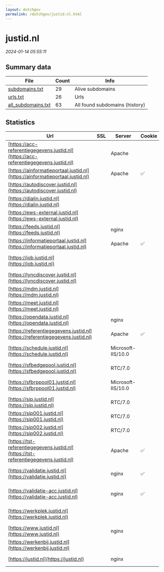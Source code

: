 ```yaml
---
layout: dutchgov
permalink: /dutchgov/justid.nl.html
---
```



# justid.nl
*2024-01-14 05:55:11*
## Summary data


| File       | Count | Info |
|------------|-------|------|
|[subdomains.txt](/data/justid.nl/subdomains.txt)|29|Alive subdomains|
|[urls.txt](/data/justid.nl/urls.txt)|26|Urls|
|[all_subdomains.txt](/data/justid.nl/all_subdomains.txt)|63|All found subdomains (history)|


## Statistics


| Url | SSL | Server | Cookie | HSTS | CSP | XFO | XXP | RP | Tech |Title |
|------------|-------|------|------|------|------|------|------|------|------|------|
|[https://acc-referentiegegevens.justid.nl](https://acc-referentiegegevens.justid.nl)| |Apache| | | | | | :white_check_mark: |Apache HTTP Server HSTS|A-Select Filter...|
|[https://ainformatieportaal.justid.nl](https://ainformatieportaal.justid.nl)| |Apache|:white_check_mark: |:white_check_mark: | :white_check_mark:| :white_check_mark: | | :white_check_mark: |Apache HTTP Server HSTS|A-Select Filter...|
|[https://autodiscover.justid.nl](https://autodiscover.justid.nl)| || | | | | | :white_check_mark: |||
|[https://dialin.justid.nl](https://dialin.justid.nl)| || | | | | | :white_check_mark: |||
|[https://ews-external.justid.nl](https://ews-external.justid.nl)| || | | | | | :white_check_mark: |||
|[https://feeds.justid.nl](https://feeds.justid.nl)| |nginx| |:white_check_mark: | | :white_check_mark: | :white_check_mark: | :white_check_mark: |HSTS Nginx||
|[https://informatieportaal.justid.nl](https://informatieportaal.justid.nl)| |Apache|:white_check_mark: |:white_check_mark: | :white_check_mark:| :white_check_mark: | | :white_check_mark: |Apache HTTP Server HSTS|A-Select Filter...|
|[https://iob.justid.nl](https://iob.justid.nl)| || |:white_check_mark: | | :white_check_mark: | :white_check_mark: | :white_check_mark: |HSTS Microsoft ASP.NET||
|[https://lyncdiscover.justid.nl](https://lyncdiscover.justid.nl)| || | | | | | :white_check_mark: |Azure||
|[https://mdm.justid.nl](https://mdm.justid.nl)| || | | | | | :white_check_mark: |HSTS||
|[https://meet.justid.nl](https://meet.justid.nl)| || |:white_check_mark: | | | | :white_check_mark: |Azure HSTS|Skype for Busine...|
|[https://opendata.justid.nl](https://opendata.justid.nl)| |nginx| |:white_check_mark: | | :white_check_mark: | :white_check_mark: | :white_check_mark: |HSTS Nginx||
|[https://referentiegegevens.justid.nl](https://referentiegegevens.justid.nl)| |Apache|:white_check_mark: |:white_check_mark: | :white_check_mark:| :white_check_mark: | | :white_check_mark: |Apache HTTP Server HSTS|A-Select Filter...|
|[https://schedule.justid.nl](https://schedule.justid.nl)| |Microsoft-IIS/10.0| |:white_check_mark: | | | | :white_check_mark: |HSTS IIS:10.0 Windows Server|403 - Forbidden:...|
|[https://sfbedgepool.justid.nl](https://sfbedgepool.justid.nl)| |RTC/7.0| |:white_check_mark: | | | | :white_check_mark: |HSTS||
|[https://sfbrppool01.justid.nl](https://sfbrppool01.justid.nl)| |Microsoft-IIS/10.0| |:white_check_mark: | | | | :white_check_mark: |HSTS IIS:10.0 Windows Server|403 - Forbidden:...|
|[https://sip.justid.nl](https://sip.justid.nl)| |RTC/7.0| |:white_check_mark: | | | | :white_check_mark: |HSTS||
|[https://sip001.justid.nl](https://sip001.justid.nl)| |RTC/7.0| |:white_check_mark: | | | | :white_check_mark: |HSTS||
|[https://sip002.justid.nl](https://sip002.justid.nl)| |RTC/7.0| |:white_check_mark: | | | | :white_check_mark: |HSTS||
|[https://tst-referentiegegevens.justid.nl](https://tst-referentiegegevens.justid.nl)| |Apache|:white_check_mark: |:white_check_mark: | :white_check_mark:| :white_check_mark: | | :white_check_mark: |Apache HTTP Server HSTS|A-Select Filter...|
|[https://validatie.justid.nl](https://validatie.justid.nl)| |nginx|:white_check_mark: |:white_check_mark: | | :white_check_mark: | | :white_check_mark: |Bootstrap:3.4.0 Django HSTS Nginx Python|Valideer uw docu...|
|[https://validatie-acc.justid.nl](https://validatie-acc.justid.nl)| |nginx|:white_check_mark: |:white_check_mark: | | :white_check_mark: | | :white_check_mark: |Bootstrap:5.0.2 Django HSTS Nginx Python|Valideer uw docu...|
|[https://werkplek.justid.nl](https://werkplek.justid.nl)| || |:white_check_mark: | | :white_check_mark: | :white_check_mark: | :white_check_mark: |HSTS Microsoft ASP.NET||
|[https://www.justid.nl](https://www.justid.nl)| |nginx| |:white_check_mark: |:warning: | :white_check_mark: | :white_check_mark: | :white_check_mark: |Bloomreach HSTS Nginx|Home | Justitiël...|
|[https://werkenbij.justid.nl](https://werkenbij.justid.nl)| || |:white_check_mark: | | :white_check_mark: | | :white_check_mark: |HSTS|Object moved|
|[https://justid.nl](https://justid.nl)| |nginx| |:white_check_mark: |:warning: | :white_check_mark: | :white_check_mark: | :white_check_mark: |HSTS Nginx|301 Moved Perman...|